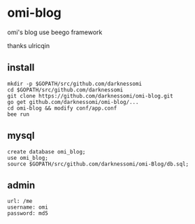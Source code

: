 omi-blog
==========

omi's blog use beego framework

thanks ulricqin

## install

```
mkdir -p $GOPATH/src/github.com/darknessomi
cd $GOPATH/src/github.com/darknessomi
git clone https://github.com/darknessomi/omi-blog.git
go get github.com/darknessomi/omi-blog/...
cd omi-blog && modify conf/app.conf
bee run
```
## mysql

```
create database omi_blog;
use omi_blog;
source $GOPATH/src/github.com/darknessomi/omi-Blog/db.sql;
```




## admin 

```
url: /me
username: omi
password: md5
```